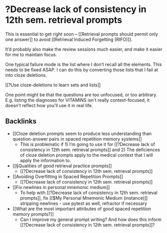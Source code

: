 # ?Decrease lack of consistency in 12th sem. retrieval prompts
This is essential to get right soon – [[Retrieval prompts should permit only one answer]] to avoid [[Retrieval Induced Forgetting (RIFO)]].

It’d probably also make the review sessions much easier, and make it easier for me to maintain focus.

One typical failure mode is the list where I don’t recall all the elements. This needs to be fixed ASAP. I can do this by converting those lists that I fail at into cloze deletions.

[[?Use cloze-deletions to learn sets and lists]]

One point might be that the questions are too unfocused, or too arbitrary. E.g. listing the diagnoses for VITAMINS isn't really context-focused, it doesn't reflect how you'll use it in real life.

## Backlinks
* [[Cloze deletion prompts seem to produce less understanding than question-answer pairs in spaced repetition memory systems]]
	* This is problematic if 1) I’m going to use it for [[?Decrease lack of consistency in 12th sem. retrieval prompts]] and 2) The deficiences of cloze deletion prompts apply to the medical context that I will apply the information to.
* [[§Qualities of good retrieval practice prompts]]
	* [[?Decrease lack of consistency in 12th sem. retrieval prompts]]
* [[Avoiding Overfitting in Spaced Repetition Prompts]]
	* [[?Decrease lack of consistency in 12th sem. retrieval prompts]]
* [[Fix newlines in personal mnemonic medium]]
	* To help with [[?Decrease lack of consistency in 12th sem. retrieval prompts]], fix [[$My Personal Mnemonic Medium (instance)]] stripping newlines - use pytest as well, refractor if necessary
* [[What are the most important attributes of good spaced repetition memory prompts?]]
	* Can I improve my general prompt writing? And how does this inform [[?Decrease lack of consistency in 12th sem. retrieval prompts]]?

<!-- #p0 -->

<!-- {BearID:0C2009EC-CEEC-4D57-B849-957396273D1B-471-000000C559FDC6D9} -->
